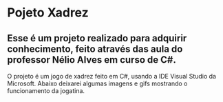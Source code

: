 # Pojeto Xadrez
## Esse é um projeto realizado para adquirir conhecimento, feito através das aula do professor Nélio Alves em curso de C#. 

O projeto é um jogo de xadrez feito em C#, usando a IDE Visual Studio da Microsoft. Abaixo deixarei algumas imagens e gifs mostrando o funcionamento da jogatina. 
